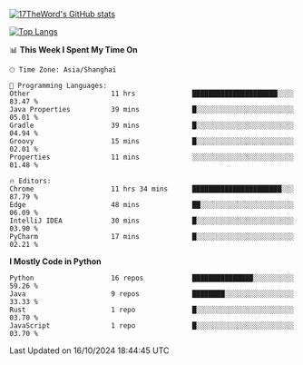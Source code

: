 [![17TheWord's GitHub stats](https://github-readme-stats.vercel.app/api?username=17TheWord&count_private=true&show_icons=true)](https://github.com/anuraghazra/github-readme-stats)

[![Top Langs](https://github-readme-stats.vercel.app/api/top-langs/?username=17TheWord&layout=compact&hide=html)](https://github.com/anuraghazra/github-readme-stats)


<!--START_SECTION:waka-->
📊 **This Week I Spent My Time On** 

```text
🕑︎ Time Zone: Asia/Shanghai

💬 Programming Languages: 
Other                    11 hrs              █████████████████████░░░░   83.47 % 
Java Properties          39 mins             █░░░░░░░░░░░░░░░░░░░░░░░░   05.01 % 
Gradle                   39 mins             █░░░░░░░░░░░░░░░░░░░░░░░░   04.94 % 
Groovy                   15 mins             █░░░░░░░░░░░░░░░░░░░░░░░░   02.01 % 
Properties               11 mins             ░░░░░░░░░░░░░░░░░░░░░░░░░   01.48 % 

🔥 Editors: 
Chrome                   11 hrs 34 mins      ██████████████████████░░░   87.79 % 
Edge                     48 mins             ██░░░░░░░░░░░░░░░░░░░░░░░   06.09 % 
IntelliJ IDEA            30 mins             █░░░░░░░░░░░░░░░░░░░░░░░░   03.90 % 
PyCharm                  17 mins             █░░░░░░░░░░░░░░░░░░░░░░░░   02.21 % 
```

**I Mostly Code in Python** 

```text
Python                   16 repos            ███████████████░░░░░░░░░░   59.26 % 
Java                     9 repos             ████████░░░░░░░░░░░░░░░░░   33.33 % 
Rust                     1 repo              █░░░░░░░░░░░░░░░░░░░░░░░░   03.70 % 
JavaScript               1 repo              █░░░░░░░░░░░░░░░░░░░░░░░░   03.70 % 
```




 Last Updated on 16/10/2024 18:44:45 UTC
<!--END_SECTION:waka-->
